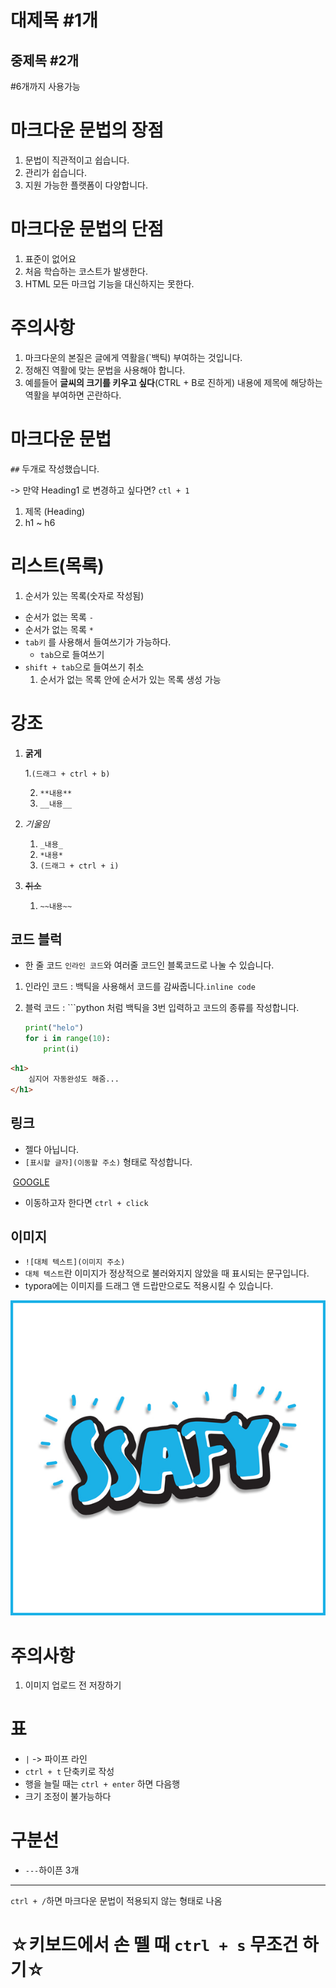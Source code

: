 # 대제목 #1개

## 중제목 #2개

#6개까지 사용가능



# 마크다운 문법의 장점

1. 문법이 직관적이고 쉽습니다.
2. 관리가 쉽습니다.
3. 지원 가능한 플랫폼이 다양합니다.



#  마크다운 문법의 단점

1. 표준이 없어요
2. 처음 학습하는 코스트가 발생한다.
3. HTML 모든 마크업 기능을 대신하지는 못한다.



# 주의사항

1. 마크다운의 본질은 글에게 역활을(`백틱) 부여하는 것입니다.
2. 정해진 역활에 맞는 문법을 사용해야 합니다.
3. 예를들어 **글씨의 크기를 키우고 싶다**(CTRL + B로 진하게) 내용에 제목에 해당하는 역활을 부여하면 곤란하다.





# 마크다운 문법

`##` 두개로 작성했습니다.

-> 만약 Heading1 로 변경하고 싶다면? `ctl + 1`

1. 제목 (Heading)
2. h1 ~ h6



# 리스트(목록)

1. 순서가 있는 목록(숫자로 작성됨)

- 순서가 없는 목록 `-`
- 순서가 없는 목록 `*`
- `tab키` 를 사용해서 들여쓰기가 가능하다.
  - `tab`으로 들여쓰기
- `shift + tab`으로 들여쓰기 취소
  1. 순서가 없는 목록 안에 순서가 있는 목록 생성 가능



# 강조

1. **굵게**

   1.`(드래그 + ctrl + b)`

   2. `**내용**`
   3. `__내용__`

2. _기울임_

   1. `_내용_`
   2. `*내용*`
   3. `(드래그 + ctrl + i)`

3. ~~취소~~

   1. `~~내용~~`



## 코드 블럭

- 한 줄 코드 `인라인 코드`와 여러줄 코드인 블록코드로 나눌 수 있습니다.

1. 인라인 코드 : 백틱을 사용해서 코드를 감싸줍니다.`inline code`

2. 블럭 코드 :  ```python 처럼 백틱을 3번 입력하고 코드의 종류를 작성합니다.

   ```python
   print("helo")
   for i in range(10):
       print(i)
   ```

   

```html
<h1>
    심지어 자동완성도 해줌...
</h1>
```





## 링크

- 젤다 아닙니다.
- `[표시할 글자](이동할 주소)` 형태로 작성합니다.

​         [GOOGLE](https://google.com)

- 이동하고자 한다면 `ctrl + click`



## 이미지

- `![대체 텍스트](이미지 주소)`
- `대체 텍스트`란 이미지가 정상적으로 불러와지지 않았을 때 표시되는 문구입니다.
- typora에는 이미지를 드래그 앤 드랍만으로도 적용시킬 수 있습니다.

![img](markdown.assets/img.jpg)



# 주의사항

1. 이미지 업로드 전 저장하기



# 표

- `|` -> 파이프 라인
- `ctrl + t` 단축키로 작성
- 행을 늘릴 때는 `ctrl + enter` 하면 다음행
- 크기 조정이 불가능하다



# 구분선

- `---`하이픈 3개 

---



`ctrl + /`하면 마크다운 문법이 적용되지 않는 형태로 나옴



# ☆키보드에서 손 뗄 때 `ctrl + s` 무조건 하기☆


